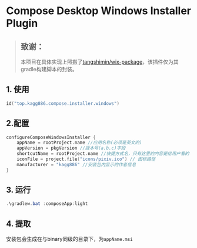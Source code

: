 # Compose Desktop Windows Installer Plugin



> ## 致谢：
>
> 本项目在具体实现上照搬了[tangshimin/wix-package](https://github.com/tangshimin/wix-package)，该插件仅为其gradle构建脚本的封装。



## 1. 使用

```kotlin
id("top.kagg886.compose.installer.windows")
```



## 2.配置

```kotlin
configureComposeWindowsInstaller {
    appName = rootProject.name //应用名称(必须是英文的)
    appVersion = pkgVersion //版本号(a.b.c)字段
    shortcutName = rootProject.name //快捷方式名，只有这里的内容是给用户看的
    iconFile = project.file("icons/pixiv.ico") // 图标路径
    manufacturer = "kagg886" //安装包内显示的作者信息
}
```



## 3. 运行

```powershell
.\gradlew.bat :composeApp:light
```



## 4. 提取

安装包会生成在与binary同级的目录下，为`appName.msi`